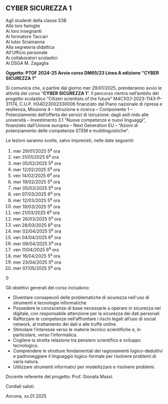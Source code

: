 ## CYBER SICUREZZA 1

Agli studenti della classe S3B<br />
Alle loro famiglie<br />
Ai loro insegnanti<br />
Al formatore Taccari<br />
Al tutor Sciamanna<br />
Alla segreteria didattica<br />
All'Ufficio personale<br />
Ai collaboratori scolastici<br />
Al DSGA M. Zagaglia<br />

**Oggetto: PTOF 2024-25 Avvio corso DM65/23 Linea A edizione "CYBER SICUREZZA 1"**

Si comunica che, a partire dal giorno mer 29/01/2025, prenderanno avvio le attività del corso “**CYBER SICUREZZA 1**”. Il percorso rientra nell’ambito del progetto scolastico “Citizen scientists of the future” M4C1I3.1-2023-1143-P-31174, C.U.P. H34D23002330006 finanziato dal Piano nazionale di ripresa e resilienza, Missione 4 – Istruzione e ricerca – Componente 1 – Potenziamento dell’offerta dei servizi di istruzione: dagli asili nido alle università – Investimento 3.1 “Nuove competenze e nuovi linguaggi”, finanziato dall’Unione europea – Next Generation EU – “Azioni di potenziamento delle competenze STEM e multilinguistiche”.

Le lezioni saranno svolte, salvo imprevisti, nelle date seguenti: 


1. mer 29/01/2025 5<sup>a</sup> ora
2. ven 31/01/2025 6<sup>a</sup> ora
3. mer 05/02/2025 5<sup>a</sup> ora
4. mer 12/02/2025 5<sup>a</sup> ora
5. ven 14/02/2025 6<sup>a</sup> ora
6. mer 19/02/2025 5<sup>a</sup> ora
7. mer 05/03/2025 5<sup>a</sup> ora
8. ven 07/03/2025 6<sup>a</sup> ora
10. mer 12/03/2025 5<sup>a</sup> ora
12. mer 19/03/2025 5<sup>a</sup> ora
13. ven 21/03/2025 6<sup>a</sup> ora
14. mer 26/03/2025 5<sup>a</sup> ora
15. ven 28/03/2025 6<sup>a</sup> ora
16. mer 02/04/2025 5<sup>a</sup> ora
17. ven 04/04/2025 6<sup>a</sup> ora
18. mer 09/04/2025 5<sup>a</sup> ora
19. ven 11/04/2025 6<sup>a</sup> ora
20. mer 16/04/2025 5<sup>a</sup> ora
21. mer 23/04/2025 5<sup>a</sup> ora
23. mer 07/05/2025 5<sup>a</sup> ora


0

Gli obiettivi generali del corso includono:

- Diventare consapevoli delle problematiche di sicurezza nell'uso di strumenti e tecnologie informatiche
- Possedere le conoscenze di base necessarie a operare in sicurezza nel digitale, con responsabile attenzione per la sicurezza dei dati personali
- Rafforzare le competenze nell’affrontare i rischi legati all’uso di social network, al trattamento dei dati e alle truffe online.
- Stimolare l’interesse verso le materie tecnico scientifiche e, in particolare, verso l’informatica.
- Cogliere la stretta relazione tra pensiero scientifico e sviluppo tecnologico.
- Comprendere le strutture fondamentali dei ragionamenti logico-deduttivi e padroneggiare il linguaggio logico-formale per risolvere problemi di varia natura.
- Utilizzare strumenti informatici per modellizzare e risolvere problemi.

Docente referente del progetto: Prof. Gionata Massi.

Cordiali saluti.

Ancona, xx.01.2025

